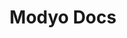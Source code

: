 ---
home: true

title: Modyo Docs
meta:
  - name: description
    content: Encuentra guías, tutoriales y referencias técnicas para desarrollar en la plataforma Modyo.

heroImage: https://cloud.modyocdn.com/uploads/cec0beb2-6695-495d-9306-f6ea1098b020/original/MP-Channels-and-Content.png
footer: Copyright © 2008-2025 Modyo SpA

platformText: La plataforma para construir y operar tus experiencias digitales.

ChannelsTitle: Channels
ChannelsText: Acelera el desarrollo de experiencias digitales integradas a los sistemas de tu negocio.
ChannelsImg: https://cloud.modyocdn.com/uploads/015ea188-f83e-4af7-8485-4530731ddc7b/original/Channels.png
ChannelsAlt: Acelera el desarrollo de experiencias digitales integradas a los sistemas de tu negocio.
ChannelsUrl: /es/platform/channels/
ContentTitle: Content
ContentText: Crea, gestiona, gobierna y audita todos los aspectos de tu contenido digital en cualquier canal, aplicación o destino final.
ContentImg: https://cloud.modyocdn.com/uploads/30a36af7-7ade-4590-93e0-183028634a1e/original/Content.png
ContentAlt: Crea, gestiona, gobierna y audita todos los aspectos de tu contenido digital en cualquier canal, aplicación o destino final.
ContentUrl: /es/platform/content/
CustomersTitle: Customers
CustomersText: Recopila datos implícitos de tus usuarios, crea segmentos de clientes en tiempo real y personaliza la experiencia de tus audiencias más importantes.
CustomersImg: https://cloud.modyocdn.com/uploads/6e78ff6e-ffa9-4487-ada1-0ff1772e39bd/original/Customers.png
CustomersUrl: /es/platform/customers/
CustomersAlt: Recopila datos implícitos de tus usuarios, crea segmentos de clientes en tiempo real y personaliza la experiencia de tus audiencias más importantes.
InsightsTitle: Insights
InsightsText: Comprende mejor a tus segmentos de clientes y optimiza tus experiencias digitales para alcanzar tus objetivos.
InsightsImg: https://cloud.modyocdn.com/uploads/8fbcfcb3-257e-4879-b008-c4894536d49a/original/Insights.png
InsightsUrl: /es/platform/insights/
InsightsAlt: Comprende mejor a tus segmentos de clientes y optimiza tus experiencias digitales para alcanzar tus objetivos.
FirstStepsTitle: Primeros pasos en
FirstStepsText: Empieza a explorar la plataforma con los siguientes recursos.
FirstStepsAlt: Empieza a explorar la plataforma con los siguientes recursos.
FirstSteps1Title: Bienvenido a Modyo
FirstSteps1Text: Descubre por qué Modyo es una plataforma de experiencia digital de última generación.
FirstSteps1Img: https://cloud.modyocdn.com/uploads/bf1f24c8-2f3b-4acc-9a94-0db8b5fb2009/original/welcome.png
FirstSteps1Url: /es/platform/#bienvenido-a-modyo
FirstSteps1Alt: Descubre por qué Modyo es una plataforma de experiencia digital de última generación.

FirstSteps2Title: Lo nuevo en Modyo
FirstSteps2Text: Conoce las novedades y mejoras de la última versión.
FirstSteps2Img: https://cloud.modyocdn.com/uploads/4c994d5b-5aa0-44b7-b211-ef3d34cc5237/original/new.png
FirstSteps2Url: /es/platform/whats-new
FirstSteps2Alt: Conoce las novedades y mejoras de la última versión.

FirstSteps3Title: Conceptos clave
FirstSteps3Text: Familiarízate con los conceptos y la terminología clave de la plataforma.
FirstSteps3Img: https://cloud.modyocdn.com/uploads/9b68c3ae-ca6e-4fce-8097-5c4a5c559277/original/Key_concepts.png
FirstSteps3Url: /es/platform/key-concepts
FirstSteps3Alt: Familiarízate con los conceptos y la terminología clave de la plataforma.

FirstSteps4Title: Dynamic Framework
FirstSteps4Text: Dynamic Framework te permite implementar diferentes experiencias financieras ajustadas a tus necesidades, de forma rápida y flexible.
FirstSteps4Img: https://cloud.modyocdn.com/uploads/566b72a5-2c53-481f-a1b8-5f6bde01278a/original/Widget.png
FirstSteps4Url: https://dynamicframework.dev
FirstSteps4Alt: Dynamic Framework te permite implementar diferentes experiencias financieras ajustadas a tus necesidades, de forma rápida y flexible.


FirstSteps5Title: Modyo Training
FirstSteps5Text: Aprende sobre Modyo y sus principales características. Revisa nuestros cursos y material de entrenamiento.
FirstSteps5Img: https://cloud.modyocdn.com/uploads/4853c725-b765-4770-add1-d4cd4184ae10/original/Training.png
FirstSteps5Url: https://help.modyo.com/
FirstSteps5Alt: Aprende sobre Modyo y sus principales características. Revisa nuestros cursos y material de entrenamiento.

search: Buscar en


architecture: Arquitectura
architectureText: Aprende sobre las técnicas y patrones avanzados de implementación de Modyo y su arquitectura de referencia.

architectureTitle: Visita nuestra guía de arquitectura
architectureUrl: /es/architecture

DontMiss: No te pierdas nada de
DontMissText: Mantente actualizado sobre los nuevos lanzamientos y conoce nuestra hoja de ruta.

releaseText: Notas del release
releaseUrl: /es/platform/release-notes.html

roadmapText: Modyo Roadmap
roadmapUrl: https://es.modyo.com/roadmap

communityTitle: ¿Necesitas más ayuda?
communityText: Utiliza nuestros canales de ayuda
communityURL: https://es.modyo.com/comunidad

communityLang: es
---